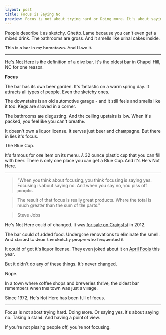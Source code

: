```yaml
---
layout: post
title: Focus is Saying No
preview: Focus is not about trying hard or Doing more. It's about saying no.  
---
```


People describe it as sketchy. Ghetto. Lame because you can't even get a mixed drink. The bathrooms are gross. And it smells like urinal cakes inside. 

This is a bar in my hometown. And I love it.  

* * * 

[He's Not Here](http://hesnotherenc.com/) is the definition of a dive bar. It's the oldest bar in Chapel Hill, NC for one reason. 

**Focus**

The bar has its own beer garden. It's fantastic on a warm spring day. It attracts all types of people. Even the sketchy ones. 

The downstairs is an old automotive garage - and it still feels and smells like it too. Kegs are shoved in a corner. 

The bathrooms are disgusting. And the ceiling upstairs is low. When it's packed, you feel like you can't breathe.

It doesn't own a liquor license. It serves just beer and champagne. But there in lies it's focus. 

The Blue Cup. 

It's famous for one item on its menu. A 32 ounce plastic cup that you can fill with beer. There is only one place you can get a Blue Cup. And it's He's Not Here. 

* * * 

> "When you think about focusing, you think focusing is saying yes. Focusing is about saying no. And when you say no, you piss off people. 

> The result of that focus is really great products. Where the total is much greater than the sum of the parts."

> Steve Jobs

He's Not Here could of changed. It was [for sale on Craigslist](http://www.indyweek.com/indyweek/storied-bar-hes-not-here-is-for-sale-a-remembrance/Content?oid=2743700) in 2012. 

The bar could of added food. Undergone renovations to eliminate the smell. And started to deter the sketchy people who frequented it. 

It could of got it's liquor license. They even joked about it on [April Fools](https://twitter.com/Hes_Not_Here/status/451160250201419776) this year.  

But it didn't do any of these things. It's never changed.

Nope. 

In a town where coffee shops and breweries thrive, the oldest bar remembers when this town was just a village. 

Since 1972, He's Not Here has been full of focus.  

* * * 

Focus is not about trying hard. Doing more. Or saying yes. It's about saying no. Taking a stand. And having a point of view. 

If you're not pissing people off, you're not focusing.     
     


